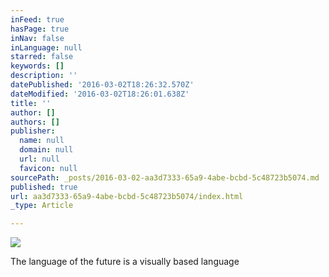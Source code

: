 ```yaml
---
inFeed: true
hasPage: true
inNav: false
inLanguage: null
starred: false
keywords: []
description: ''
datePublished: '2016-03-02T18:26:32.570Z'
dateModified: '2016-03-02T18:26:01.638Z'
title: ''
author: []
authors: []
publisher:
  name: null
  domain: null
  url: null
  favicon: null
sourcePath: _posts/2016-03-02-aa3d7333-65a9-4abe-bcbd-5c48723b5074.md
published: true
url: aa3d7333-65a9-4abe-bcbd-5c48723b5074/index.html
_type: Article

---
```

![](https://the-grid-user-content.s3-us-west-2.amazonaws.com/44496f92-a160-46d3-8bd7-9d97626e9f93.png)

The language of the future is a visually based language